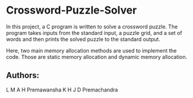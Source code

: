 # Crossword-Puzzle-Solver
In this project, a C program is written to solve a crossword puzzle. The program takes inputs from the standard input, a puzzle grid, and a set of words and then prints the solved puzzle to the standard output.

Here, two main memory allocation methods are used to implement the code. Those are static memory allocation and dynamic memory allocation.

## Authors:
L M A H Premawansha
K H J D Premachandra

